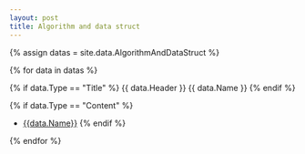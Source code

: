 ```yaml
---
layout: post
title: Algorithm and data struct
---
```


{% assign datas = site.data.AlgorithmAndDataStruct %}

{% for data in datas %}

<!-- 목차 생성 -->
{% if data.Type == "Title" %}
{{ data.Header }} {{ data.Name }}
{% endif %}

<!-- 내용 추가 -->
{% if data.Type == "Content" %}
* [{{data.Name}}]({{data.Path}})
{% endif %}

{% endfor %}

